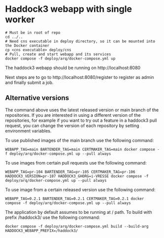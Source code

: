 # Haddock3 webapp with single worker

```shell
# Must be in root of repo
cd ../..
# Need cns executable in deploy directory, so it can be mounted into the Docker container
cp <cns executable> deploy/cns
# Pull, create and start webapp and its services
docker compose -f deploy/arq/docker-compose.yml up
```

The haddock3 webapp should be running on http://localhost:8080

Next steps are to go to http://localhost:8080/register to register as admin and finally submit a job.

## Alternative versions

The command above uses the latest released version or main branch of the repositories.
If you are interested in using a different version of the repositories, 
for example if you want to try out a feature in a haddock3 pull request, 
you can change the version of each repository by setting environment variables.

To use published images of the main branch use the following command:

```shell
WEBAPP_TAG=main BARTENDER_TAG=main CERTMAKER_TAG=main docker compose -f deploy/arq/docker-compose.yml up --pull always
```

To use images from certain pull requests use the following command:

```shell 
WEBAPP_TAG=pr-104 BARTENDER_TAG=pr-105 CERTMAKER_TAG=pr-106 HADDOCK3_VERSION=pr-107 HADDOCK3_GHORG=i-VRESSE docker compose -f deploy/arq/docker-compose.yml up --pull always
```

To use image from a certain released version use the following command:

```shell
WEBAPP_TAG=0.2.1 BARTENDER_TAG=0.2.1 CERTMAKER_TAG=0.2.1 docker compose -f deploy/arq/docker-compose.yml up --pull always
```

The application by default assumes to be running at / path.
To build with prefix /haddock3/ use the following command:

```shell
docker compose -f deploy/arq/docker-compose.yml build --build-arg HADDOCK3_WEBAPP_PREFIX=/haddock3/
```
